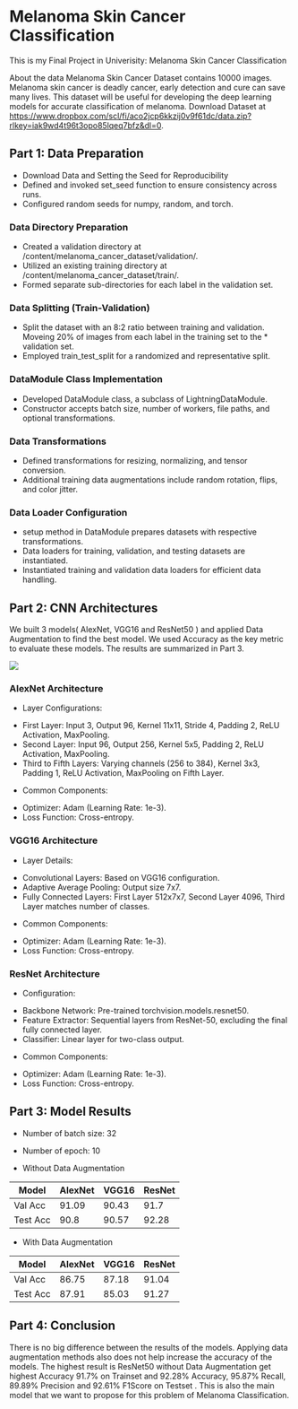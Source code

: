 # Melanoma Skin Cancer Classification

This is my Final Project in Univerisity: Melanoma Skin Cancer Classification

About the data
Melanoma Skin Cancer Dataset contains 10000 images. Melanoma skin cancer is deadly cancer, early detection and cure can save many lives. This dataset will be useful for developing the deep learning models for accurate classification of melanoma. Download Dataset at https://www.dropbox.com/scl/fi/aco2jcp6kkzij0v9f61dc/data.zip?rlkey=iak9wd4t96t3opo85lqeq7bfz&dl=0.

## Part 1: Data Preparation
* Download Data and Setting the Seed for Reproducibility
* Defined and invoked set_seed function to ensure consistency across runs.
* Configured random seeds for numpy, random, and torch.
### Data Directory Preparation
* Created a validation directory at /content/melanoma_cancer_dataset/validation/.
* Utilized an existing training directory at /content/melanoma_cancer_dataset/train/.
* Formed separate sub-directories for each label in the validation set.
### Data Splitting (Train-Validation)
* Split the dataset with an 8:2 ratio between training and validation. Moveing 20% of images from each label in the training set to the * validation set.
* Employed train_test_split for a randomized and representative split.
### DataModule Class Implementation
* Developed DataModule class, a subclass of LightningDataModule.
* Constructor accepts batch size, number of workers, file paths, and optional transformations.
### Data Transformations
* Defined transformations for resizing, normalizing, and tensor conversion.
* Additional training data augmentations include random rotation, flips, and color jitter.
### Data Loader Configuration
* setup method in DataModule prepares datasets with respective transformations.
* Data loaders for training, validation, and testing datasets are instantiated.
* Instantiated training and validation data loaders for efficient data handling.
## Part 2: CNN Architectures
We built 3 models( AlexNet, VGG16 and ResNet50 ) and applied Data Augmentation to find the best model. We used Accuracy as the key metric to evaluate these models. The results are summarized in Part 3.

![](https://github.com/HuynhVietDung/skin_cancer_classification/blob/main/Method.png)
### AlexNet Architecture
* Layer Configurations:
- First Layer: Input 3, Output 96, Kernel 11x11, Stride 4, Padding 2, ReLU Activation, MaxPooling.
- Second Layer: Input 96, Output 256, Kernel 5x5, Padding 2, ReLU Activation, MaxPooling.
- Third to Fifth Layers: Varying channels (256 to 384), Kernel 3x3, Padding 1, ReLU Activation, MaxPooling on Fifth Layer.
* Common Components:
- Optimizer: Adam (Learning Rate: 1e-3).
- Loss Function: Cross-entropy.
### VGG16 Architecture
* Layer Details:
- Convolutional Layers: Based on VGG16 configuration.
-  Adaptive Average Pooling: Output size 7x7.
- Fully Connected Layers: First Layer 512x7x7, Second Layer 4096, Third Layer matches number of classes.
* Common Components:
- Optimizer: Adam (Learning Rate: 1e-3).
- Loss Function: Cross-entropy.
### ResNet Architecture
* Configuration:
- Backbone Network: Pre-trained torchvision.models.resnet50.
- Feature Extractor: Sequential layers from ResNet-50, excluding the final fully connected layer.
- Classifier: Linear layer for two-class output.
* Common Components:
- Optimizer: Adam (Learning Rate: 1e-3).
- Loss Function: Cross-entropy.
## Part 3: Model Results
* Number of batch size: 32
* Number of epoch: 10

* Without Data Augmentation
  
| Model	| AlexNet |	VGG16 |	ResNet  |
| ------ | ------ | ------ | ------ |
| Val Acc	| 91.09 |	90.43 |	91.7 |
| Test Acc |	90.8	| 90.57 |	92.28 |

* With Data Augmentation
  
| Model |	AlexNet |	VGG16 |	ResNet |
| ----- | ------ | ----- | ------ |
| Val Acc |	86.75 |	87.18 |	91.04 |
| Test Acc |	87.91 |	85.03 |	91.27 |

## Part 4: Conclusion
There is no big difference between the results of the models. Applying data augmentation methods also does not help increase the accuracy of the models. The highest result is ResNet50 without Data Augmentation get highest Accuracy 91.7% on Trainset and 92.28% Accuracy, 95.87% Recall, 89.89% Precision and 92.61% F1Score on Testset . This is also the main model that we want to propose for this problem of Melanoma Classification.
